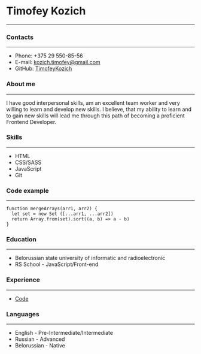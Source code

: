 # Timofey Kozich
*******************

### Contacts
*******************
* Phone: +375 29 550-85-56
* E-mail: [kozich.timofey@gmail.com](kozich.timofey@gmail.com)
* GitHub: [TimofeyKozich](https://github.com/TimofeyKozich)

### About me
********************
I have good interpersonal skills, am an excellent team worker and very willing to learn and develop new skills.
I believe, that my ability to learn and to gain new skills will lead me through this path of becoming a proficient Frontend Developer.

### Skills
********************
* HTML
* CSS/SASS
* JavaScript
* Git

### Code example
*******************
```
function mergeArrays(arr1, arr2) {
  let set = new Set ([...arr1, ...arr2])
  return Array.from(set).sort((a, b) => a - b)
}
```

### Education
********************
* Belorussian state university of informatic and radioelectronic
* RS School - JavaScript/Front-end

### Experience
********************
* [Code](https://github.com/TimofeyKozich/rsschool-cv/blob/gh-pages/cv.md)

### Languages
*******************
* English - Pre-Intermediate/Intermediate
* Russian - Advanced
* Belorussian - Native
